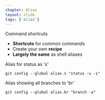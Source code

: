 ```yaml
---
chapter: Alias
layout: slide
tags: ['alias']
---
```


Command shortcuts

* __Shortcuts__ for common commands
* Create your own __recipe__
* __Largely the same__ as shell aliases

Alias for status as 's'

	git config --global alias.s "status -u -s"

Alias showing all branches to 'br'

	git config --global alias.br "branch -a"